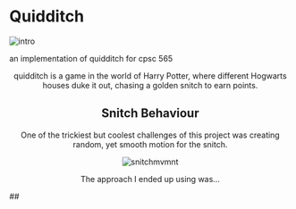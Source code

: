 # Quidditch

![intro](https://media.giphy.com/media/E807dDxYuoZ6QCxg3C/giphy.gif)

 an implementation of quidditch for cpsc 565

<div align="center">
quidditch is a game in the world of Harry Potter, where different Hogwarts houses duke it out, chasing a golden snitch to earn points.

## Snitch Behaviour

One of the trickiest but coolest challenges of this project was creating random, yet smooth motion for the snitch. 


![snitchmvmnt](https://media.giphy.com/media/Sh5ZyrcP4BI5jpXVAc/giphy.gif)

The approach I ended up using was...
</div>
##